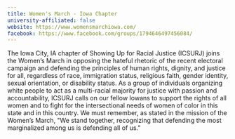 ```yaml
---
title: Women's March - Iowa Chapter
university-affiliated: false
website: https://www.womensmarchiowa.com/
facebook: https://www.facebook.com/groups/1794646497456084/
---
```


The Iowa City, IA chapter of Showing Up for Racial Justice (ICSURJ) joins the Women’s March in opposing the hateful rhetoric of the recent electoral campaign and defending the principles of human rights, dignity, and justice for all, regardless of race, immigration status, religious faith, gender identity, sexual orientation, or disability status. As a group of individuals organizing white people to act as a multi-racial majority for justice with passion and accountability, ICSURJ calls on our fellow Iowans to support the rights of all women and to fight for the intersectional needs of women of color in this state and in this country. We must remember, as stated in the mission of the Women’s March, "We stand together, recognizing that defending the most marginalized among us is defending all of us."
